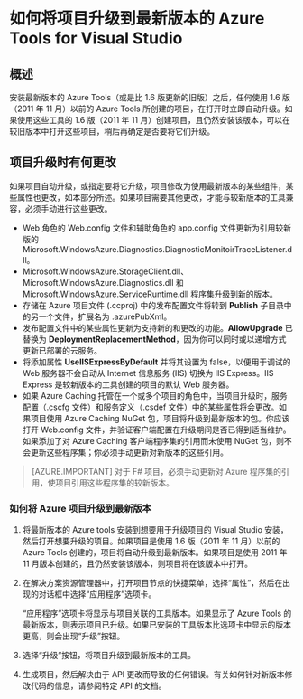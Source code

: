 <properties
    pageTitle="如何将项目升级到最新版本的 Azure Tools | Azure"
    description="了解如何在 Visual Studio 中将 Azure 项目升级到最新版本的 Azure Tools"
    services="visual-studio-online"
    documentationcenter="na"
    author="TomArcher"
    manager="douge"
    editor="" />
<tags
    ms.assetid="1d64070a-078d-468a-87f4-e6715de6475f"
    ms.service="multiple"
    ms.devlang="dotnet"
    ms.topic="article"
    ms.tgt_pltfrm="na"
    ms.workload="multiple"
    ms.date="11/18/2016"
    wacn.date="03/30/2017"
    ms.author="tarcher" />  


# 如何将项目升级到最新版本的 Azure Tools for Visual Studio
## 概述
安装最新版本的 Azure Tools（或是比 1.6 版更新的旧版）之后，任何使用 1.6 版（2011 年 11 月）以前的 Azure Tools 所创建的项目，在打开时立即自动升级。如果使用这些工具的 1.6 版（2011 年 11 月）创建项目，且仍然安装该版本，可以在较旧版本中打开这些项目，稍后再确定是否要将它们升级。

## 项目升级时有何更改
如果项目自动升级，或指定要将它升级，项目修改为使用最新版本的某些组件，某些属性也更改，如本部分所述。如果项目需要其他更改，才能与较新版本的工具兼容，必须手动进行这些更改。

- Web 角色的 Web.config 文件和辅助角色的 app.config 文件更新为引用较新版的 Microsoft.WindowsAzure.Diagnostics.DiagnosticMonitoirTraceListener.dll。
- Microsoft.WindowsAzure.StorageClient.dll、Microsoft.WindowsAzure.Diagnostics.dll 和 Microsoft.WindowsAzure.ServiceRuntime.dll 程序集升级到新的版本。
- 存储在 Azure 项目文件 (.ccproj) 中的发布配置文件将转到 **Publish** 子目录中的另一个文件，扩展名为 .azurePubXml。
- 发布配置文件中的某些属性更新为支持新的和更改的功能。**AllowUpgrade** 已替换为 **DeploymentReplacementMethod**，因为你可以同时或以递增方式更新已部署的云服务。
- 将添加属性 **UseIISExpressByDefault** 并将其设置为 false，以便用于调试的 Web 服务器不会自动从 Internet 信息服务 (IIS) 切换为 IIS Express。IIS Express 是较新版本的工具创建的项目的默认 Web 服务器。
- 如果 Azure Caching 托管在一个或多个项目的角色中，当项目升级时，服务配置（.cscfg 文件）和服务定义（.csdef 文件）中的某些属性将会更改。如果项目使用 Azure Caching NuGet 包，项目将升级到最新版本的包。你应该打开 Web.config 文件，并验证客户端配置在升级期间是否已得到适当维护。如果添加了对 Azure Caching 客户端程序集的引用而未使用 NuGet 包，则不会更新这些程序集；你必须手动更新对新版本的这些引用。

> [AZURE.IMPORTANT]
对于 F# 项目，必须手动更新对 Azure 程序集的引用，使项目引用这些程序集的较新版本。
> 
> 

### 如何将 Azure 项目升级到最新版本
1. 将最新版本的 Azure tools 安装到想要用于升级项目的 Visual Studio 安装，然后打开想要升级的项目。如果项目是使用 1.6 版（2011 年 11 月）以前的 Azure Tools 创建的，项目将自动升级到最新版本。如果项目是使用 2011 年 11 月版本创建的，且仍然安装该版本，则项目将在该版本中打开。
2. 在解决方案资源管理器中，打开项目节点的快捷菜单，选择“属性”，然后在出现的对话框中选择“应用程序”选项卡。
   
    “应用程序”选项卡将显示与项目关联的工具版本。如果显示了 Azure Tools 的最新版本，则表示项目已升级。如果已安装的工具版本比选项卡中显示的版本更高，则会出现“升级”按钮。
3. 选择“升级”按钮，将项目升级到最新版本的工具。
4. 生成项目，然后解决由于 API 更改而导致的任何错误。有关如何针对新版本修改代码的信息，请参阅特定 API 的文档。

<!---HONumber=Mooncake_0320_2017-->
<!-- Update_Description: wording update -->